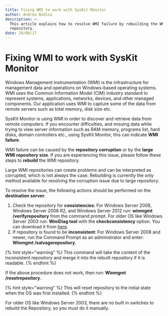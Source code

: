 ```yaml
---
title: Fixing WMI to work with SysKit Monitor
author: Andrea Budisa
description: >-
  This article explains how to resolve WMI failure by rebuilding the WMI
  repository.
date: 29/06/17
---
```


# Fixing WMI to work with SysKit Monitor

Windows Management Instrumentation \(WMI\) is the infrastructure for management data and operations on Windows-based operating systems. WMI uses the Common Information Model \(CIM\) industry standard to represent systems, applications, networks, devices, and other managed components. Our application uses WMI to capture some of the data from remote servers such as total memory, disk size etc.

SysKit Monitor is using WMI in order to discover and retrieve data from remote computers. If you encounter difficulties, and missing data while trying to view server information such as RAM memory, programs list, hard disks, domain controllers etc., using SysKit Monitor, this can indicate **WMI failure**.

WMI failure can be caused by the **repository corruption** or by the **large WMI repository size**. If you are experiencing this issue, please follow these steps to **rebuild** the WMI repository.

Large WMI repositories can create problems and can be interpreted as corrupted, which is not always the case. Rebuilding is currently the only method available for resolving the corruption issue due to large repository.

To resolve the issue, the following actions should be performed on the **destination server**:

1. Check the repository for **consistencies**: For Windows Server 2008, Windows Server 2008 R2, and Windows Server 2012 run: **winmgmt /verifyrepository** from the command prompt. For older OS like Windows Server 2003 run: **WmiDiag tool** with the **checkconsistency** option. You can download it from [here](https://www.microsoft.com/en-us/download/details.aspx?id=7684).
2. If repository is found to be **inconsistent**: For Windows Server 2008 and newer, run the Command Prompt as an administrator and enter: **Winmgmt /salvagerepository**.

{% hint style="warning" %}
This command will take the content of the inconsistent repository and merge it into the rebuilt repository if it is readable.
{% endhint %}

If the above procedure does not work, then run: **Winmgmt /resetrepository**.

{% hint style="warning" %}
This will reset repository to the initial state when the OS was first installed.
{% endhint %}

For older OS like Windows Server 2003, there are no built in switches to rebuild the Repository, so you must do it manually.

